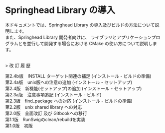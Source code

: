 # Springhead Library の導入

本ドキュメントでは、Springhead Library の導入及びビルドの方法について説明します。
<br>
また、Springhead Library 開発者向けに、
ライブラリとアプリケーションプログラムとを並行して開発する場合における
 CMake の使い方について説明します。

<br>
> 改 訂 履 歴

第2.4b版　INSTALL ターゲット関連の補足 (インストール - ビルドの準備)<br>
第2.4a版　unix版への注意の追加 (インストール - セットアップ)<br>
第2.4版　新機能(セットアップ)の追加 (インストール - セットアップ)<br>
第2.3a版　注意事項追記 (インストール - ビルド)<br>
第2.3版　find\_package への対応 (インストール - ビルドの準備)<br>
第2.2版　unix shared library への対応<br>
第2.0版　全面改訂 及び Gitbookへの移行<br>
第1.1版　RunSwigのclean/rebuildを実装<br>
第1.0版　初版

